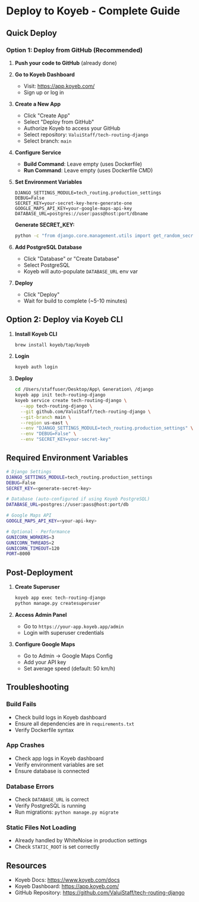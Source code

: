 # Deploy to Koyeb - Complete Guide

## Quick Deploy

### Option 1: Deploy from GitHub (Recommended)

1. **Push your code to GitHub** (already done)

2. **Go to Koyeb Dashboard**
   - Visit: https://app.koyeb.com/
   - Sign up or log in

3. **Create a New App**
   - Click "Create App"
   - Select "Deploy from GitHub"
   - Authorize Koyeb to access your GitHub
   - Select repository: `ValuiStaff/tech-routing-django`
   - Select branch: `main`

4. **Configure Service**
   - **Build Command**: Leave empty (uses Dockerfile)
   - **Run Command**: Leave empty (uses Dockerfile CMD)
   
5. **Set Environment Variables**
   ```
   DJANGO_SETTINGS_MODULE=tech_routing.production_settings
   DEBUG=False
   SECRET_KEY=your-secret-key-here-generate-one
   GOOGLE_MAPS_API_KEY=your-google-maps-api-key
   DATABASE_URL=postgres://user:pass@host:port/dbname
   ```
   
   **Generate SECRET_KEY:**
   ```bash
   python -c "from django.core.management.utils import get_random_secret_key; print(get_random_secret_key())"
   ```

6. **Add PostgreSQL Database**
   - Click "Database" or "Create Database"
   - Select PostgreSQL
   - Koyeb will auto-populate `DATABASE_URL` env var

7. **Deploy**
   - Click "Deploy"
   - Wait for build to complete (~5-10 minutes)

## Option 2: Deploy via Koyeb CLI

1. **Install Koyeb CLI**
   ```bash
   brew install koyeb/tap/koyeb
   ```

2. **Login**
   ```bash
   koyeb auth login
   ```

3. **Deploy**
   ```bash
   cd /Users/staffuser/Desktop/App\ Generation\ /django
   koyeb app init tech-routing-django
   koyeb service create tech-routing-django \
     --app tech-routing-django \
     --git github.com/ValuiStaff/tech-routing-django \
     --git-branch main \
     --region us-east \
     --env "DJANGO_SETTINGS_MODULE=tech_routing.production_settings" \
     --env "DEBUG=False" \
     --env "SECRET_KEY=your-secret-key"
   ```

## Required Environment Variables

```bash
# Django Settings
DJANGO_SETTINGS_MODULE=tech_routing.production_settings
DEBUG=False
SECRET_KEY=<generate-secret-key>

# Database (auto-configured if using Koyeb PostgreSQL)
DATABASE_URL=postgres://user:pass@host:port/db

# Google Maps API
GOOGLE_MAPS_API_KEY=<your-api-key>

# Optional - Performance
GUNICORN_WORKERS=3
GUNICORN_THREADS=2
GUNICORN_TIMEOUT=120
PORT=8000
```

## Post-Deployment

1. **Create Superuser**
   ```bash
   koyeb app exec tech-routing-django
   python manage.py createsuperuser
   ```

2. **Access Admin Panel**
   - Go to `https://your-app.koyeb.app/admin`
   - Login with superuser credentials

3. **Configure Google Maps**
   - Go to Admin → Google Maps Config
   - Add your API key
   - Set average speed (default: 50 km/h)

## Troubleshooting

### Build Fails
- Check build logs in Koyeb dashboard
- Ensure all dependencies are in `requirements.txt`
- Verify Dockerfile syntax

### App Crashes
- Check app logs in Koyeb dashboard
- Verify environment variables are set
- Ensure database is connected

### Database Errors
- Check `DATABASE_URL` is correct
- Verify PostgreSQL is running
- Run migrations: `python manage.py migrate`

### Static Files Not Loading
- Already handled by WhiteNoise in production settings
- Check `STATIC_ROOT` is set correctly

## Resources

- Koyeb Docs: https://www.koyeb.com/docs
- Koyeb Dashboard: https://app.koyeb.com/
- GitHub Repository: https://github.com/ValuiStaff/tech-routing-django

